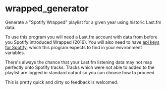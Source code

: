 # wrapped_generator
Generate a "Spotify Wrapped" playlist for a given year using historic Last.fm data.

To use this program you will need a Last.fm account with data from before you Spotify introduced Wrapped (2016). You will also need to have [api keys for Spotify](https://developer.spotify.com/dashboard/applications), which this program expects to find in your environment variables.

There's always the chance that your Last.fm listening data may not map perfectly onto Spotify tracks. Tracks which were not able to added to the playlist are logged in standard output so you can choose how to proceed.

This is pretty quick and dirty so feedback is welcomed.
